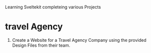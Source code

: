 Learning Sveltekit completeing various Projects

# travel Agency
1. Create a Website for a Travel Agency Company using the provided Design Files from their team.
